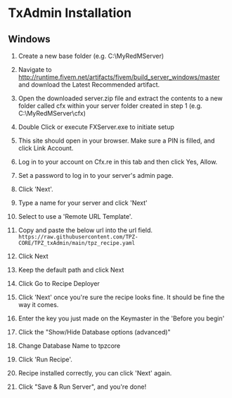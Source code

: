 
# TxAdmin Installation

## Windows

1. Create a new base folder (e.g. C:\MyRedMServer)

2. Navigate to http://runtime.fivem.net/artifacts/fivem/build_server_windows/master and download the Latest Recommended artifact.

3. Open the downloaded server.zip file and extract the contents to a new folder called cfx within your server folder created in step 1 (e.g.  C:\MyRedMServer\cfx)

4. Double Click or execute FXServer.exe to initiate setup

5. This site should open in your browser. Make sure a PIN is filled, and click Link Account.

6. Log in to your account on Cfx.re in this tab and then click Yes, Allow.
7. Set a password to log in to your server's admin page.

8. Click 'Next'.

9. Type a name for your server and click 'Next'
10. Select to use a 'Remote URL Template'.


11. Copy and paste the below url into the url field. `https://raw.githubusercontent.com/TPZ-CORE/TPZ_txAdmin/main/tpz_recipe.yaml`
12. Click Next
13. Keep the default path and click Next
14. Click Go to Recipe Deployer
15. Click 'Next' once you're sure the recipe looks fine. It should be fine the way it comes.
16. Enter the key you just made on the Keymaster in the 'Before you begin'

17. Click the "Show/Hide Database options (advanced)"
18. Change Database Name to tpzcore
19. Click 'Run Recipe'.
20. Recipe installed correctly, you can click 'Next' again.

21. Click "Save & Run Server", and you're done!